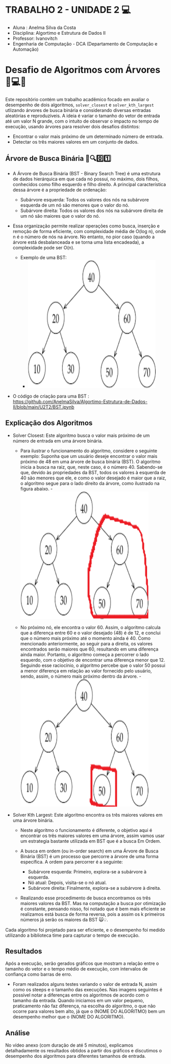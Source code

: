 # TRABALHO 2 - UNIDADE 2 💻

- Aluna : Anelma Silva da Costa
- Disciplina: Algortimo e Estrutura de Dados II
- Professor: Ivanovitch
- Engenharia de Computação - DCA (Departamento de Computação e Automação)
  
# Desafio de Algoritmos com Árvores 🌳💻🤯

Este repositório contém um trabalho acadêmico focado em avaliar o desempenho de dois algoritmos, `solver_closest` e `solver_kth_largest` utlizando árvores de busca binária e considerando diversas entradas aleatórias e reproduzíveis. A ideia é variar o tamanho do vetor de entrada até um valor N grande, com o intuito de observar o impacto no tempo de execução, usando árvores para resolver dois desafios distintos:

- Encontrar o valor mais próximo de um determinado número de entrada.
- Detectar os três maiores valores em um conjunto de dados.

## Árvore de Busca Binária 🌳🔍0️⃣1️⃣

- A Árvore de Busca Binária (BST - Binary Search Tree) é uma estrutura de dados hierárquica em que cada nó possui, no máximo, dois filhos, conhecidos como filho esquerdo e filho direito. A principal característica dessa árvore é a propriedade de ordenação:

  - Subárvore esquerda: Todos os valores dos nós na subárvore esquerda de um nó são menores que o valor do nó.
  - Subárvore direita: Todos os valores dos nós na subárvore direita de um nó são maiores que o valor do nó.
    
- Essa organização permite realizar operações como busca, inserção e remoção de forma eficiente, com complexidade média de O(log n), onde n é o número de nós na árvore. No entanto, no pior caso (quando a árvore está desbalanceada e se torna uma lista encadeada), a complexidade pode ser O(n).
    - Exemplo de uma BST:
        - <img src="https://github.com/AnelmaSilva/Algortimo-Estrutura-de-Dados-II/blob/main/U2T2/BST.png"  width="400" height="400"/>
          
- O código de criação para uma BST : https://github.com/AnelmaSilva/Algortimo-Estrutura-de-Dados-II/blob/main/U2T2/BST.ipynb

## Explicação dos Algoritmos

- Solver Closest: Este algoritmo busca o valor mais próximo de um número de entrada em uma árvore binária.
  - Para ilustrar o funcionamento do algoritmo, considere o seguinte exemplo: Suponha que um usuário deseje encontrar o valor mais próximo de 48 em uma árvore de busca binária (BST). O algoritmo inicia a busca na raiz, que, neste caso, é o número 40. Sabendo-se que, devido às propriedades da BST, todos os valores à esquerda de 40 são menores que ele, e como o valor desejado é maior que a raiz, o algoritmo segue para o lado direito da árvore, como ilustrado na figura abaixo.
        - <img src="https://github.com/AnelmaSilva/Algortimo-Estrutura-de-Dados-II/blob/main/U2T2/BST_RIGHT40.png"  width="400" height="400"/>

  - No próximo nó, ele encontra o valor 60. Assim, o algoritmo calcula que a diferença entre 60 e o valor desejado (48) é de 12, e conclui que o número mais próximo até o momento ainda é 40. Como mencionado anteriormente, ao seguir para a direita, os valores encontrados serão maiores que 60, resultando em uma diferença ainda maior. Portanto, o algoritmo começa a percorrer o lado esquerdo, com o objetivo de encontrar uma diferença menor que 12. Seguindo esse raciocínio, o algoritmo percebe que o valor 50 possui a menor diferença em relação ao valor fornecido pelo usuário, sendo, assim, o número mais próximo dentro da árvore.
        - <img src="https://github.com/AnelmaSilva/Algortimo-Estrutura-de-Dados-II/blob/main/U2T2/BST_CORRECTVALUE.png"  width="400" height="400"/>

- Solver Kth Largest: Este algoritmo encontra os três maiores valores em uma árvore binária.
    - Neste algoritmo o funcionamento é diferente, o objetivo aqui é encontrar os três maiores valores em uma árvore, assim vamos usar um estrategia bastante utilizada em BST que é a busca Em Ordem.
    - A busca em ordem (ou in-order search) em uma Árvore de Busca Binária (BST) é um processo que percorre a árvore de uma forma específica. A ordem para percorrer é a seguinte:
      - Subárvore esquerda: Primeiro, explora-se a subárvore à esquerda.
      - Nó atual: Depois, visita-se o nó atual.
      - Subárvore direita: Finalmente, explora-se a subárvore à direita.
        
    - Realizando esse procedimento de busca encontramos os três maiores valores da BST. Mas na computação a busca por otimização é constante, pensando nisso, foi notado que é bem mais eficiente se realizamos está busca de forma reversa, pois a assim os k primeiros números já serão os maiores da BST 🙀💡.

Cada algoritmo foi projetado para ser eficiente, e o desempenho foi medido utilizando a biblioteca time para capturar o tempo de execução.

## Resultados

Após a execução, serão gerados gráficos que mostram a relação entre o tamanho do vetor e o tempo médio de execução, com intervalos de confiança como barras de erro.

- Foram realizados alguns testes variando o valor de entrada N, assim como os steeps e o tamanho das execuções. Nas imagens seguintes é possível notar a diferenças entre os algoritmos de acordo com o tamanho da entrada. Quando iniciamos em um valor pequeno, praticamento não faz diferença, na escolha do algoritmo, o que não ocorre para valores bem alto, já que o (NOME DO ALGORITMO) bem um desempenho melhor que o (NOME DO ALGORITMO).

## Análise

No vídeo anexo (com duração de até 5 minutos), explicamos detalhadamente os resultados obtidos a partir dos gráficos e discutimos o desempenho dos algoritmos para diferentes tamanhos de entrada.
